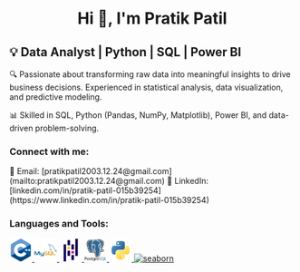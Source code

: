 <h1 align="center">Hi 👋, I'm Pratik Patil</h1>

## 💡 Data Analyst | Python | SQL | Power BI 
🔍 Passionate about transforming raw data into meaningful insights to drive business decisions. Experienced in statistical analysis, data visualization, and predictive modeling.  

📊 Skilled in SQL, Python (Pandas, NumPy, Matplotlib), Power BI, and data-driven problem-solving.  
<h3 align="left">Connect with me:</h3>
📧 Email: [pratikpatil2003.12.24@gmail.com](mailto:pratikpatil2003.12.24@gmail.com)  
🔗 LinkedIn: [linkedin.com/in/pratik-patil-015b39254](https://www.linkedin.com/in/pratik-patil-015b39254)
<p align="left">
</p>

<h3 align="left">Languages and Tools:</h3>
<p align="left"> <a href="https://www.w3schools.com/cpp/" target="_blank" rel="noreferrer"> <img src="https://raw.githubusercontent.com/devicons/devicon/master/icons/cplusplus/cplusplus-original.svg" alt="cplusplus" width="40" height="40"/> </a> <a href="https://www.mysql.com/" target="_blank" rel="noreferrer"> <img src="https://raw.githubusercontent.com/devicons/devicon/master/icons/mysql/mysql-original-wordmark.svg" alt="mysql" width="40" height="40"/> </a> <a href="https://pandas.pydata.org/" target="_blank" rel="noreferrer"> <img src="https://raw.githubusercontent.com/devicons/devicon/2ae2a900d2f041da66e950e4d48052658d850630/icons/pandas/pandas-original.svg" alt="pandas" width="40" height="40"/> </a> <a href="https://www.postgresql.org" target="_blank" rel="noreferrer"> <img src="https://raw.githubusercontent.com/devicons/devicon/master/icons/postgresql/postgresql-original-wordmark.svg" alt="postgresql" width="40" height="40"/> </a> <a href="https://www.python.org" target="_blank" rel="noreferrer"> <img src="https://raw.githubusercontent.com/devicons/devicon/master/icons/python/python-original.svg" alt="python" width="40" height="40"/> </a> <a href="https://seaborn.pydata.org/" target="_blank" rel="noreferrer"> <img src="https://seaborn.pydata.org/_images/logo-mark-lightbg.svg" alt="seaborn" width="40" height="40"/> </a> </p>
